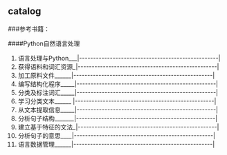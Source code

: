 catalog
----
###参考书籍：

####Python自然语言处理  

1. 语言处理与Python___|--------------------------------------------------| 
2. 获得语料和词汇资源_|--------------------------------------------------|  
3.  加工原料文件______|--------------------------------------------------|          
4. 编写结构化程序_____|--------------------------------------------------|          
5. 分类及标注词汇_____|--------------------------------------------------|   
6. 学习分类文本______ |--------------------------------------------------|   
7. 从文本提取信息_____|--------------------------------------------------|   
8. 分析句子结构_______|--------------------------------------------------|   
9. 建立基于特征的文法_|--------------------------------------------------|   
10. 分析句子的意思____|--------------------------------------------------|    
11. 语言数据管理______|--------------------------------------------------|    
